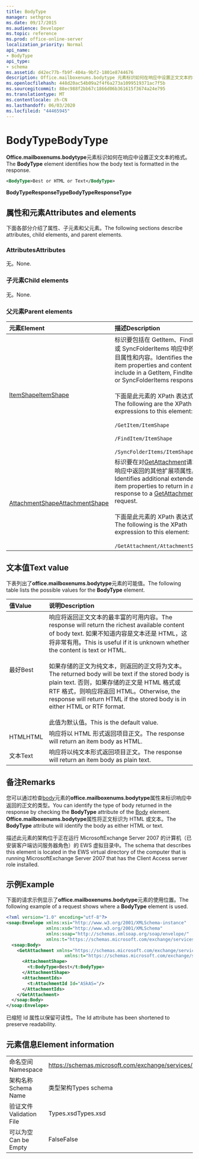 ```yaml
---
title: BodyType
manager: sethgros
ms.date: 09/17/2015
ms.audience: Developer
ms.topic: reference
ms.prod: office-online-server
localization_priority: Normal
api_name:
- BodyType
api_type:
- schema
ms.assetid: d42ec77b-fb9f-404a-9bf2-1801e8744676
description: Office.mailboxenums.bodytype 元素标识如何在响应中设置正文文本的格式。
ms.openlocfilehash: 448d20ac54b09a2f4f6a273a1099519371ac7f5b
ms.sourcegitcommit: 88ec988f2bb67c1866d06b361615f3674a24e795
ms.translationtype: MT
ms.contentlocale: zh-CN
ms.lasthandoff: 06/03/2020
ms.locfileid: "44465945"
---
```

# <a name="bodytype"></a><span data-ttu-id="910c0-103">BodyType</span><span class="sxs-lookup"><span data-stu-id="910c0-103">BodyType</span></span>

<span data-ttu-id="910c0-104">**Office.mailboxenums.bodytype**元素标识如何在响应中设置正文文本的格式。</span><span class="sxs-lookup"><span data-stu-id="910c0-104">The **BodyType** element identifies how the body text is formatted in the response.</span></span> 
  
```xml
<BodyType>Best or HTML or Text</BodyType>
```

<span data-ttu-id="910c0-105">**BodyTypeResponseType**</span><span class="sxs-lookup"><span data-stu-id="910c0-105">**BodyTypeResponseType**</span></span>

## <a name="attributes-and-elements"></a><span data-ttu-id="910c0-106">属性和元素</span><span class="sxs-lookup"><span data-stu-id="910c0-106">Attributes and elements</span></span>

<span data-ttu-id="910c0-107">下面各部分介绍了属性、子元素和父元素。</span><span class="sxs-lookup"><span data-stu-id="910c0-107">The following sections describe attributes, child elements, and parent elements.</span></span>
  
### <a name="attributes"></a><span data-ttu-id="910c0-108">Attributes</span><span class="sxs-lookup"><span data-stu-id="910c0-108">Attributes</span></span>

<span data-ttu-id="910c0-109">无。</span><span class="sxs-lookup"><span data-stu-id="910c0-109">None.</span></span>
  
### <a name="child-elements"></a><span data-ttu-id="910c0-110">子元素</span><span class="sxs-lookup"><span data-stu-id="910c0-110">Child elements</span></span>

<span data-ttu-id="910c0-111">无。</span><span class="sxs-lookup"><span data-stu-id="910c0-111">None.</span></span>
  
### <a name="parent-elements"></a><span data-ttu-id="910c0-112">父元素</span><span class="sxs-lookup"><span data-stu-id="910c0-112">Parent elements</span></span>

|<span data-ttu-id="910c0-113">**元素**</span><span class="sxs-lookup"><span data-stu-id="910c0-113">**Element**</span></span>|<span data-ttu-id="910c0-114">**描述**</span><span class="sxs-lookup"><span data-stu-id="910c0-114">**Description**</span></span>|
|:-----|:-----|
|[<span data-ttu-id="910c0-115">ItemShape</span><span class="sxs-lookup"><span data-stu-id="910c0-115">ItemShape</span></span>](itemshape.md) <br/> | <span data-ttu-id="910c0-116">标识要包括在 GetItem、FindItem 或 SyncFolderItems 响应中的项目属性和内容。</span><span class="sxs-lookup"><span data-stu-id="910c0-116">Identifies the item properties and content to include in a GetItem, FindItem, or SyncFolderItems response.</span></span>  <br/><br/><span data-ttu-id="910c0-117">下面是此元素的 XPath 表达式：</span><span class="sxs-lookup"><span data-stu-id="910c0-117">The following are the XPath expressions to this element:</span></span><br/><br/>  `/GetItem/ItemShape`<br/><br/>`/FindItem/ItemShape`<br/><br/>`/SyncFolderItems/ItemShape` <br/> |
|[<span data-ttu-id="910c0-118">AttachmentShape</span><span class="sxs-lookup"><span data-stu-id="910c0-118">AttachmentShape</span></span>](attachmentshape.md) <br/> |<span data-ttu-id="910c0-119">标识要在对[GetAttachment](getattachment.md)请求的响应中返回的其他扩展项属性。</span><span class="sxs-lookup"><span data-stu-id="910c0-119">Identifies additional extended item properties to return in a response to a [GetAttachment](getattachment.md) request.</span></span>  <br/><br/><span data-ttu-id="910c0-120">下面是此元素的 XPath 表达式： </span><span class="sxs-lookup"><span data-stu-id="910c0-120">The following is the XPath expression to this element:</span></span><br/><br/>  `/GetAttachment/AttachmentShape` <br/> |
   
## <a name="text-value"></a><span data-ttu-id="910c0-121">文本值</span><span class="sxs-lookup"><span data-stu-id="910c0-121">Text value</span></span>

<span data-ttu-id="910c0-122">下表列出了**office.mailboxenums.bodytype**元素的可能值。</span><span class="sxs-lookup"><span data-stu-id="910c0-122">The following table lists the possible values for the **BodyType** element.</span></span> 
  
|<span data-ttu-id="910c0-123">**值**</span><span class="sxs-lookup"><span data-stu-id="910c0-123">**Value**</span></span>|<span data-ttu-id="910c0-124">**说明**</span><span class="sxs-lookup"><span data-stu-id="910c0-124">**Description**</span></span>|
|:-----|:-----|
|<span data-ttu-id="910c0-125">最好</span><span class="sxs-lookup"><span data-stu-id="910c0-125">Best</span></span>  <br/> |<span data-ttu-id="910c0-126">响应将返回正文文本的最丰富的可用内容。</span><span class="sxs-lookup"><span data-stu-id="910c0-126">The response will return the richest available content of body text.</span></span> <span data-ttu-id="910c0-127">如果不知道内容是文本还是 HTML，这将非常有用。</span><span class="sxs-lookup"><span data-stu-id="910c0-127">This is useful if it is unknown whether the content is text or HTML.</span></span><br/><br/> <span data-ttu-id="910c0-128">如果存储的正文为纯文本，则返回的正文将为文本。</span><span class="sxs-lookup"><span data-stu-id="910c0-128">The returned body will be text if the stored body is plain text.</span></span> <span data-ttu-id="910c0-129">否则，如果存储的正文是 HTML 格式或 RTF 格式，则响应将返回 HTML。</span><span class="sxs-lookup"><span data-stu-id="910c0-129">Otherwise, the response will return HTML if the stored body is in either HTML or RTF format.</span></span><br/><br/> <span data-ttu-id="910c0-130">此值为默认值。</span><span class="sxs-lookup"><span data-stu-id="910c0-130">This is the default value.</span></span>  <br/> |
|<span data-ttu-id="910c0-131">HTML</span><span class="sxs-lookup"><span data-stu-id="910c0-131">HTML</span></span>  <br/> |<span data-ttu-id="910c0-132">响应将以 HTML 形式返回项目正文。</span><span class="sxs-lookup"><span data-stu-id="910c0-132">The response will return an item body as HTML.</span></span>  <br/> |
|<span data-ttu-id="910c0-133">文本</span><span class="sxs-lookup"><span data-stu-id="910c0-133">Text</span></span>  <br/> |<span data-ttu-id="910c0-134">响应将以纯文本形式返回项目正文。</span><span class="sxs-lookup"><span data-stu-id="910c0-134">The response will return an item body as plain text.</span></span>  <br/> |
   
## <a name="remarks"></a><span data-ttu-id="910c0-135">备注</span><span class="sxs-lookup"><span data-stu-id="910c0-135">Remarks</span></span>

<span data-ttu-id="910c0-136">您可以通过检查[body](body.md)元素的**office.mailboxenums.bodytype**属性来标识响应中返回的正文的类型。</span><span class="sxs-lookup"><span data-stu-id="910c0-136">You can identify the type of body returned in the response by checking the **BodyType** attribute of the [Body](body.md) element.</span></span> <span data-ttu-id="910c0-137">**Office.mailboxenums.bodytype**属性将正文标识为 HTML 或文本。</span><span class="sxs-lookup"><span data-stu-id="910c0-137">The **BodyType** attribute will identify the body as either HTML or text.</span></span> 
  
<span data-ttu-id="910c0-138">描述此元素的架构位于正在运行 MicrosoftExchange Server 2007 的计算机（已安装客户端访问服务器角色）的 EWS 虚拟目录中。</span><span class="sxs-lookup"><span data-stu-id="910c0-138">The schema that describes this element is located in the EWS virtual directory of the computer that is running MicrosoftExchange Server 2007 that has the Client Access server role installed.</span></span>
  
## <a name="example"></a><span data-ttu-id="910c0-139">示例</span><span class="sxs-lookup"><span data-stu-id="910c0-139">Example</span></span>

<span data-ttu-id="910c0-140">下面的请求示例显示了**office.mailboxenums.bodytype**元素的使用位置。</span><span class="sxs-lookup"><span data-stu-id="910c0-140">The following example of a request shows where a **BodyType** element is used.</span></span> 
  
```xml
<?xml version="1.0" encoding="utf-8"?>
<soap:Envelope xmlns:xsi="http://www.w3.org/2001/XMLSchema-instance"
               xmlns:xsd="http://www.w3.org/2001/XMLSchema"
               xmlns:soap="http://schemas.xmlsoap.org/soap/envelope/"
               xmlns:t="https://schemas.microsoft.com/exchange/services/2006/types">
  <soap:Body>
    <GetAttachment xmlns="https://schemas.microsoft.com/exchange/services/2006/messages" 
                      xmlns:t="https://schemas.microsoft.com/exchange/services/2006/types">
      <AttachmentShape>
        <t:BodyType>Best</t:BodyType>
      </AttachmentShape>
      <AttachmentIds>
        <t:AttachmentId Id="ASkAS="/>
      </AttachmentIds>
    </GetAttachment>
  </soap:Body>
</soap:Envelope>
```

<span data-ttu-id="910c0-141">已缩短 Id 属性以保留可读性。</span><span class="sxs-lookup"><span data-stu-id="910c0-141">The Id attribute has been shortened to preserve readability.</span></span>
  
## <a name="element-information"></a><span data-ttu-id="910c0-142">元素信息</span><span class="sxs-lookup"><span data-stu-id="910c0-142">Element information</span></span>

|||
|:-----|:-----|
|<span data-ttu-id="910c0-143">命名空间</span><span class="sxs-lookup"><span data-stu-id="910c0-143">Namespace</span></span>  <br/> |https://schemas.microsoft.com/exchange/services/2006/types  <br/> |
|<span data-ttu-id="910c0-144">架构名称</span><span class="sxs-lookup"><span data-stu-id="910c0-144">Schema Name</span></span>  <br/> |<span data-ttu-id="910c0-145">类型架构</span><span class="sxs-lookup"><span data-stu-id="910c0-145">Types schema</span></span>  <br/> |
|<span data-ttu-id="910c0-146">验证文件</span><span class="sxs-lookup"><span data-stu-id="910c0-146">Validation File</span></span>  <br/> |<span data-ttu-id="910c0-147">Types.xsd</span><span class="sxs-lookup"><span data-stu-id="910c0-147">Types.xsd</span></span>  <br/> |
|<span data-ttu-id="910c0-148">可以为空</span><span class="sxs-lookup"><span data-stu-id="910c0-148">Can be Empty</span></span>  <br/> |<span data-ttu-id="910c0-149">False</span><span class="sxs-lookup"><span data-stu-id="910c0-149">False</span></span>  <br/> |
   


